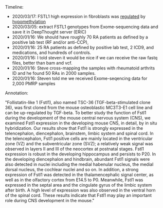 
Timeline:

* 2020/03/17: FSTL1 high expression in fibroblasts was [regulated](FSLT1_gene-exp-plot.svg) by [hypomethylation](FLS_in_FLS_5mC.pdf)
* 2020/03/05: extract FSTL1 genotypes from Exome-sequencing data and save it in DeepThought server (ERIC)
* 2020/01/16: We should have roughly 70 RA patients as defined by a positive lab test (RF and/or anti-CCP), 
* 2020/01/16: 25 RA patients as defined by positive lab test, 2 ICD9, and medications, and hundreds of controls.  
* 2020/01/16: I told steven it would be nice if we can receive the raw fastq files, better than bam and vcf.
* 2020/01/16: Steve  cross-mapping the samples with rheumatoid arthrits ID and he found 50 RAs in 2000 samples.
* 2020/01/16: Steven told me we received Exome-seqencing data for 2,000 PMRP samples

Annotation:

"Follistatin-like 1 (Fstl1), also named TSC-36 (TGF-beta-stimulated clone 36), was first cloned from the mouse osteoblastic MC3T3-E1 cell line and can be up-regulated by TGF-beta. To better study the function of Fstl1 during the development of the mouse central nervous system (CNS), we examined Fstl1 expression in the developing mouse CNS, in detail, by in situ hybridization. Our results show that Fstl1 is strongly expressed in the telencephalon, diencephalon, brainstem, limbic system and spinal cord. In the telencephalon, Fstl1 positive cells are mainly located in the ventricular zone (VZ) and the subventricular zone (SVZ); a relatively weak signal was observed in layers II and III of the neocortex at postnatal stages. Fstl1 expression is robust in the developing hippocampus and persists to P20. In the developing diencephalon and hindbrain, abundant Fstl1 signals were also detected in nuclei including the medial habenular nucleus, the medial dorsal nucleus, the cochlear nuclei and so on. In addition, a strong expression of Fstl1 was detected in the thalamencephalic signal center, as well as in the olfactory cortex from E14.5 to P0. Meanwhile, Fstl1 was expressed in the septal area and the cingulate gyrus of the limbic system after birth. A high level of expression was also observed in the ventral horn of the spinal cord. These results indicate that Fstl1 may play an important role during CNS development in the mouse."

